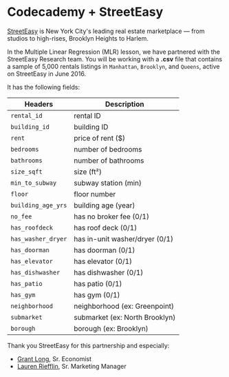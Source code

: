 # Codecademy + StreetEasy

[StreetEasy](www.streeteasy.com) is New York City's leading real estate marketplace — from studios to high-rises, Brooklyn Heights to Harlem.

In the Multiple Linear Regression (MLR) lesson, we have partnered with the StreetEasy Research team. You will be working with a **.csv** file that contains a sample of 5,000 rentals listings in `Manhattan`, `Brooklyn`, and `Queens`, active on StreetEasy in June 2016.

It has the following fields:

Headers | Description |
--- | --- |
`rental_id` | rental ID
`building_id` | building ID
`rent` | price of rent ($)
`bedrooms` | number of bedrooms
`bathrooms` | number of bathrooms
`size_sqft` | size (ft²)
`min_to_subway` | subway station (min)
`floor` | floor number
`building_age_yrs` | building age (year)
`no_fee` | has no broker fee (0/1)
`has_roofdeck` | has roof deck (0/1)
`has_washer_dryer` | has in-unit washer/dryer (0/1)
`has_doorman` | has doorman (0/1)
`has_elevator` | has elevator (0/1)
`has_dishwasher` | has dishwasher (0/1)
`has_patio` | has patio (0/1)
`has_gym` | has gym (0/1)
`neighborhood` | neighborhood (ex: Greenpoint)
`submarket` | submarket (ex: North Brooklyn)
`borough` | borough (ex: Brooklyn)

Thank you StreetEasy for this partnership and especially:

- [Grant Long](https://streeteasy.com/blog/author/grantlong/), Sr. Economist
- [Lauren Riefflin](https://streeteasy.com/blog/author/lauren/), Sr. Marketing Manager
